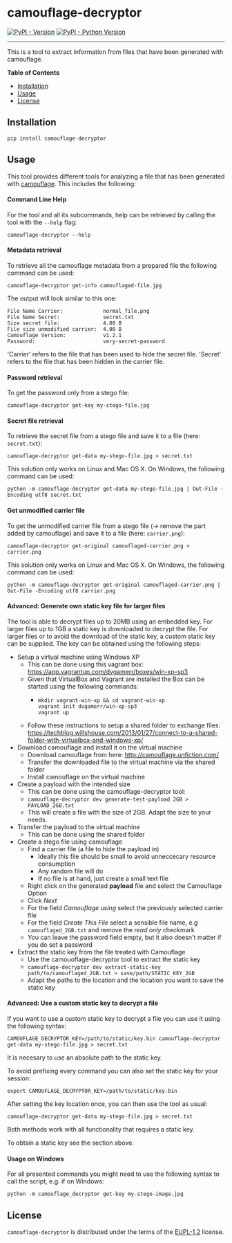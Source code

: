 # camouflage-decryptor

[![PyPI - Version](https://img.shields.io/pypi/v/camouflage-decryptor.svg)](https://pypi.org/project/camouflage-decryptor)
[![PyPI - Python Version](https://img.shields.io/pypi/pyversions/camouflage-decryptor.svg)](https://pypi.org/project/camouflage-decryptor)

-----
This is a tool to extract information from files that have been generated with camouflage.

**Table of Contents**

- [Installation](#installation)
- [Usage](#usage)
- [License](#license)

## Installation

```console
pip install camouflage-decryptor
```

## Usage
This tool provides different tools for analyzing a file that has been generated with [camouflage](http://camouflage.unfiction.com/). This includes the following:

#### Command Line Help
For the tool and all its subcommands, help can be retrieved by calling the tool with the `--help` flag:
```console
camouflage-decryptor --help
```


#### Metadata retrieval
To retrieve all the camouflage metadata from a prepared file the following command can be used:
```console
camouflage-decryptor get-info camouflaged-file.jpg
```
The output will look similar to this one:

    File Name Carrier:             normal_file.png
    File Name Secret:              secret.txt
    Size secret file:              4.00 B
    File size unmodified carrier:  4.00 B
    Camouflage Version:            v1.2.1
    Password:                      very-secret-password

'Carrier' refers to the file that has been used to hide the secret file. 'Secret' refers to the file that has been hidden in the carrier file.

#### Password retrieval

To get the password only from a stego file:
```console
camouflage-decryptor get-key my-stego-file.jpg
```

#### Secret file retrieval
To retrieve the secret file from a stego file and save it to a file (here: `secret.txt`):
```console
camouflage-decryptor get-data my-stego-file.jpg > secret.txt
```
This solution only works on Linux and Mac OS X. On Windows, the following command can be used:
```console
python -m camouflage-decryptor get-data my-stego-file.jpg | Out-File -Encoding utf8 secret.txt
```

#### Get unmodified carrier file
To get the unmodified carrier file from a stego file (-> remove the part added by camouflage) and save it to a file (here: `carrier.png`):
```console
camouflage-decryptor get-original camouflaged-carrier.png > carrier.png
```
This solution only works on Linux and Mac OS X. On Windows, the following command can be used:
```console
python -m camouflage-decryptor get-original camouflaged-carrier.png | Out-File -Encoding utf8 carrier.png
```

#### Advanced: Generate own static key file for larger files

The tool is able to decrypt files up to 20MB using an embedded key. For larger files up to 1GB a static key is downloaded to decrypt the file.
For larger files or to avoid the download of the static key, a custom static key can be supplied. The key can be obtained using the following steps:

- Setup a virtual machine using Windows XP
  - This can be done using this vagrant box: https://app.vagrantup.com/dvgamerr/boxes/win-xp-sp3
  - Given that VirtualBox and Vagrant are installed the Box can be started using the following commands:
    - ```console
      mkdir vagrant-win-xp && cd vagrant-win-xp
      vagrant init dvgamerr/win-xp-sp3
      vagrant up
      ```
  - Follow these instructions to setup a shared folder to exchange files: https://techblog.willshouse.com/2013/01/27/connect-to-a-shared-folder-with-virtualbox-and-windows-xp/
- Download camouflage and install it on the virtual machine
  - Download camouflage from here: http://camouflage.unfiction.com/
  - Transfer the downloaded file to the virtual machine via the shared folder
  - Install camouflage on the virtual machine
- Create a payload with the intended size
  - This can be done using the camouflage-decryptor tool:
  - `camouflage-decryptor dev generate-test-payload 2GB > PAYLOAD_2GB.txt`
  - This will create a file with the size of 2GB. Adapt the size to your needs.
- Transfer the payload to the virtual machine
  - This can be done using the shared folder
- Create a stego file using camouflage
  - Find a carrier file (a file to hide the payload in)
    - Ideally this file should be small to avoid unneccecary resource consumption
    - Any random file will do
    - If no file is at hand, just create a small text file
  - Right click on the generated **payload** file and select the Camouflage Option
  - Click _Next_
  - For the field _Camouflage using_ select the previously selected carrier file
  - For the field _Create This File_ select a sensible file name, e.g `camouflaged_2GB.txt` and remove the _read only_ checkmark
  - You can leave the password field empty, but it also doesn't matter if you do set a password
- Extract the static key from the file treated with Camouflage
  - Use the camouoflage-decryptor tool to extract the static key
  - `camouflage-decryptor dev extract-static-key path/to/camouflaged_2GB.txt > save/path/STATIC_KEY_2GB`
  - Adapt the paths to the location and the location you want to save the static key

#### Advanced: Use a custom static key to decrypt a file

If you want to use a custom static key to decrypt a file you can use it using the following syntax:

```console
CAMOUFLAGE_DECRYPTOR_KEY=/path/to/static/key.bin camouflage-decryptor get-data my-stego-file.jpg > secret.txt
```

It is necesary to use an absolute path to the static key.

To avoid prefixing every command you can also set the static key for your session:

```console
export CAMOUFLAGE_DECRYPTOR_KEY=/path/to/static/key.bin
```

After setting the key location once, you can then use the tool as usual:

```console
camouflage-decryptor get-data my-stego-file.jpg > secret.txt
```


Both methods work with all functionality that requires a static key.

To obtain a static key see the section above.

#### Usage on Windows
For all presented commands you might need to use the following syntax to call the script, e.g. if on Windows:
```console
python -m camouflage_decryptor get-key my-stego-image.jpg
```

## License

`camouflage-decryptor` is distributed under the terms of the [EUPL-1.2](https://spdx.org/licenses/EUPL-1.2.html) license.
